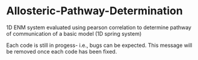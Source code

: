 # Allosteric-Pathway-Determination

1D ENM system evaluated using pearson correlation to determine pathway of communication of a basic model (1D spring system)


Each code is still in progess- i.e., bugs can be expected. This message will be removed once each code has been fixed. 
